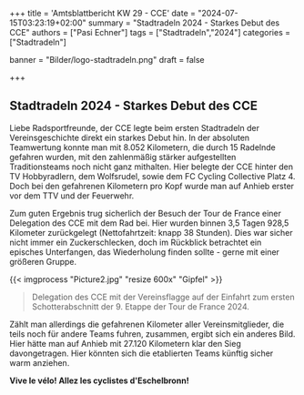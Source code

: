 +++
title = 'Amtsblattbericht KW 29 - CCE'
date = "2024-07-15T03:23:19+02:00"
summary = "Stadtradeln 2024 - Starkes Debut des CCE"
authors = ["Pasi Echner"]
tags = ["Stadtradeln","2024"]
categories = ["Stadtradeln"]

banner = "Bilder/logo-stadtradeln.png"
draft = false

+++
## Stadtradeln 2024 - Starkes Debut des CCE

Liebe Radsportfreunde,
der CCE legte beim ersten Stadtradeln der Vereinsgeschichte direkt ein starkes Debut hin. In der absoluten Teamwertung konnte man mit 8.052 Kilometern, die durch 15 Radelnde gefahren wurden, mit den zahlenmäßig stärker aufgestellten Traditionsteams noch nicht ganz mithalten. Hier belegte der CCE hinter den TV Hobbyradlern, dem Wolfsrudel, sowie dem FC Cycling Collective Platz 4. Doch bei den gefahrenen Kilometern pro Kopf wurde man auf Anhieb erster vor dem TTV und der Feuerwehr.

Zum guten Ergebnis trug sicherlich der Besuch der Tour de France einer Delegation des CCE mit dem Rad bei. Hier wurden binnen 3,5 Tagen 928,5 Kilometer zurückgelegt (Nettofahrtzeit: knapp 38 Stunden). Dies war sicher nicht immer ein Zuckerschlecken, doch im Rückblick betrachtet ein episches Unterfangen, das Wiederholung finden sollte - gerne mit einer größeren Gruppe.

{{< imgprocess "Picture2.jpg" "resize 600x" "Gipfel" >}}

> Delegation des CCE mit der Vereinsflagge auf der Einfahrt zum ersten Schotterabschnitt der 9. Etappe der Tour de France 2024.

Zählt man allerdings die gefahrenen Kilometer aller Vereinsmitglieder, die teils noch für andere Teams fuhren, zusammen, ergibt sich ein anderes Bild. Hier hätte man auf Anhieb mit 27.120 Kilometern klar den Sieg davongetragen. Hier könnten sich die etablierten Teams künftig sicher warm anziehen.

**Vive le vélo! Allez les cyclistes d'Eschelbronn!**
